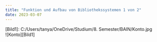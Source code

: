 ```yaml
---
title: "Funktion und Aufbau von Bibliothekssystemen 1 von 2"
date: 2023-03-07
---
```


[Bild1]: C:/Users/tanya/OneDrive/Studium/8. Semester/BAIN/Konto.jpg<br>
![Konto][Bild1]
